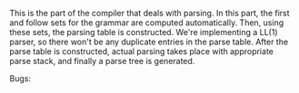 This is the part of the compiler that deals with parsing. In this part, the first and follow sets for the grammar are computed automatically. Then, using these sets, the parsing table is constructed. We're implementing a LL(1) parser, so there won't be any duplicate entries in the parse table. After the parse table is constructed, actual parsing takes place with appropriate parse stack, and finally a parse tree is generated.

Bugs:

